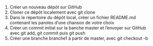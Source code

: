 1. Créer un nouveau dépôt sur GitHub
2. Cloner ce dépôt localement avec git clone
3. Dans le répertoire du dépôt local, créer un fichier README.md contenant les paroles
d’une chanson de votre choix
4. Créer un commit initial sur la banche master et l’envoyer sur GitHub avec git add, git
commit puis git push
5. Créer une branche branche1 à partir de master, avec git checkout -b
